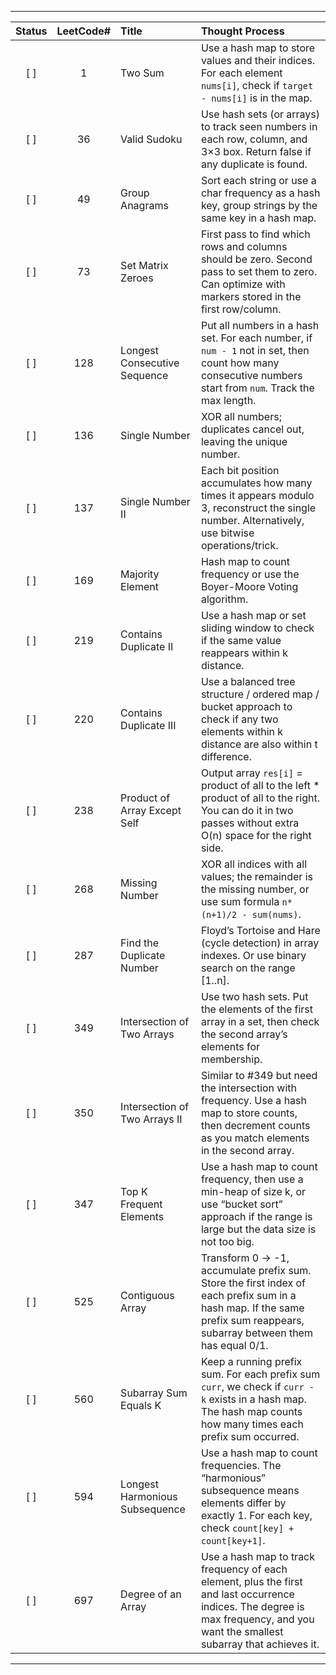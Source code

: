 

---

| Status |LeetCode# | Title                             | Thought Process                                                                                                                                                |
|:----:|:------------:|:----------------------------------|:-------------------------------------------------------------------------------------------------------------------------------------------------------------------------------------|
| [ ]  | 1            | Two Sum                           | Use a hash map to store values and their indices. For each element `nums[i]`, check if `target - nums[i]` is in the map.                                                                                             |
| [ ]  | 36           | Valid Sudoku                      | Use hash sets (or arrays) to track seen numbers in each row, column, and 3×3 box. Return false if any duplicate is found.                                                           |
| [ ]  | 49           | Group Anagrams                    | Sort each string or use a char frequency as a hash key, group strings by the same key in a hash map.                                                                                |
| [ ]  | 73           | Set Matrix Zeroes                 | First pass to find which rows and columns should be zero. Second pass to set them to zero. Can optimize with markers stored in the first row/column.                               |
| [ ]  | 128          | Longest Consecutive Sequence      | Put all numbers in a hash set. For each number, if `num - 1` not in set, then count how many consecutive numbers start from `num`. Track the max length.                            |
| [ ]  | 136          | Single Number                     | XOR all numbers; duplicates cancel out, leaving the unique number.                                                                                                                  |
| [ ]  | 137          | Single Number II                  | Each bit position accumulates how many times it appears modulo 3, reconstruct the single number. Alternatively, use bitwise operations/trick.                                      |
| [ ]  | 169          | Majority Element                  | Hash map to count frequency or use the Boyer-Moore Voting algorithm.                                                                                                                 |
| [ ]  | 219          | Contains Duplicate II             | Use a hash map or set sliding window to check if the same value reappears within k distance.                                                                                        |
| [ ]  | 220          | Contains Duplicate III            | Use a balanced tree structure / ordered map / bucket approach to check if any two elements within k distance are also within t difference.                                          |
| [ ]  | 238          | Product of Array Except Self      | Output array `res[i]` = product of all to the left * product of all to the right. You can do it in two passes without extra O(n) space for the right side.                          |
| [ ]  | 268          | Missing Number                    | XOR all indices with all values; the remainder is the missing number, or use sum formula `n*(n+1)/2 - sum(nums)`.                                                                    |
| [ ]  | 287          | Find the Duplicate Number         | Floyd’s Tortoise and Hare (cycle detection) in array indexes. Or use binary search on the range [1..n].                                                                             |
| [ ]  | 349          | Intersection of Two Arrays        | Use two hash sets. Put the elements of the first array in a set, then check the second array’s elements for membership.                                                             |
| [ ]  | 350          | Intersection of Two Arrays II     | Similar to #349 but need the intersection with frequency. Use a hash map to store counts, then decrement counts as you match elements in the second array.                         |
| [ ]  | 347          | Top K Frequent Elements           | Use a hash map to count frequency, then use a min-heap of size k, or use “bucket sort” approach if the range is large but the data size is not too big.                             |
| [ ]  | 525          | Contiguous Array                  | Transform 0 -> -1, accumulate prefix sum. Store the first index of each prefix sum in a hash map. If the same prefix sum reappears, subarray between them has equal 0/1.           |
| [ ]  | 560          | Subarray Sum Equals K             | Keep a running prefix sum. For each prefix sum `curr`, we check if `curr - k` exists in a hash map. The hash map counts how many times each prefix sum occurred.                  |
| [ ]  | 594          | Longest Harmonious Subsequence    | Use a hash map to count frequencies. The “harmonious” subsequence means elements differ by exactly 1. For each key, check `count[key] + count[key+1]`.                             |
| [ ]  | 697          | Degree of an Array                | Use a hash map to track frequency of each element, plus the first and last occurrence indices. The degree is max frequency, and you want the smallest subarray that achieves it.   |

---

